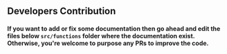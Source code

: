 ## Developers Contribution 

#### If you want to add or fix some documentation then go ahead and edit the files below `src/functions` folder where the documentation exist. Otherwise, you're welcome to purpose any PRs to improve the code.
